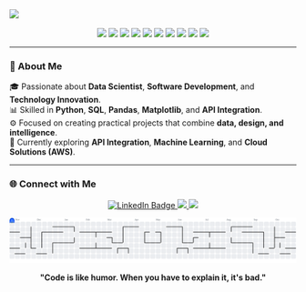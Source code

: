 <img src="https://readme-typing-svg.herokuapp.com/?font=Righteous&size=35&center=true&vCenter=true&width=500&height=70&duration=4000&lines=Hi+There!+👋;+I'm+Guilherme+Eduardo!;+Data+and+Software+Enthusiast;🚀+Always+Learning!;" />


<p align="center">
  <img src="https://img.shields.io/badge/Python-3.10-blue?logo=python&logoColor=white"/>
  <img src="https://img.shields.io/badge/Pandas-Data%20Analysis-yellow?logo=pandas&logoColor=white"/>
  <img src="https://img.shields.io/badge/Scikit--Learn-Machine%20Learning-orange?logo=scikitlearn&logoColor=white"/>
  <img src="https://img.shields.io/badge/MySQL-Database-lightgrey?logo=mysql&logoColor=white"/>
  <img src="https://img.shields.io/badge/SQL_Server-Database-CC2927?logo=microsoftsqlserver&logoColor=white"/>
  <img src="https://img.shields.io/badge/Matplotlib-Visualization-blueviolet?logo=plotly&logoColor=white"/>
  <img src="https://img.shields.io/badge/Excel-Data%20Analysis-217346?logo=microsoftexcel&logoColor=white"/>
  <img src="https://img.shields.io/badge/Power_BI-Visualization-F2C811?logo=powerbi&logoColor=black"/>
  <img src="https://img.shields.io/badge/Status-Active-green"/>
  <img src="https://img.shields.io/badge/Author-Guilherme%20Eduardo-0A66C2?logo=github"/>
</p>

---

### 🧠 About Me  
🎓 Passionate about **Data Scientist**, **Software Development**, and **Technology Innovation**.  
📊 Skilled in **Python**, **SQL**, **Pandas**, **Matplotlib**, and **API Integration**.  
⚙️ Focused on creating practical projects that combine **data, design, and intelligence**.  
🚀 Currently exploring **API Integration**, **Machine Learning**, and **Cloud Solutions (AWS)**.  

---

### 🌐 Connect with Me  
<p align="center">
  <a href="https://www.linkedin.com/in/guilhermeedduardo/" target="_blank">
    <img src="https://img.shields.io/badge/LinkedIn-0077B5?style=for-the-badge&logo=linkedin&logoColor=white" alt="LinkedIn Badge"/>
  </a>
  <a href="mailto:guilhermeeduardoaparecido@gmail.com">
    <img src="https://img.shields.io/badge/Gmail-D14836?style=for-the-badge&logo=gmail&logoColor=white" />
  </a>
  <a href="https://github.com/Guilhermeeduardo" target="_blank">
    <img src="https://img.shields.io/badge/GitHub-100000?style=for-the-badge&logo=github&logoColor=white" />
  </a>
</p>

<picture>
  <source media="(prefers-color-scheme: dark)" srcset="https://raw.githubusercontent.com/Guilhermeeduardo/Guilhermeeduardo/output/pacman-contribution-graph-dark.svg">
  <source media="(prefers-color-scheme: light)" srcset="https://raw.githubusercontent.com/Guilhermeeduardo/Guilhermeeduardo/output/pacman-contribution-graph.svg">
  <img alt="pacman contribution graph" src="https://raw.githubusercontent.com/Guilhermeeduardo/Guilhermeeduardo/output/pacman-contribution-graph.svg">
</picture>


<p align="center">
  <b>"Code is like humor. When you have to explain it, it's bad."</b>
</p>
